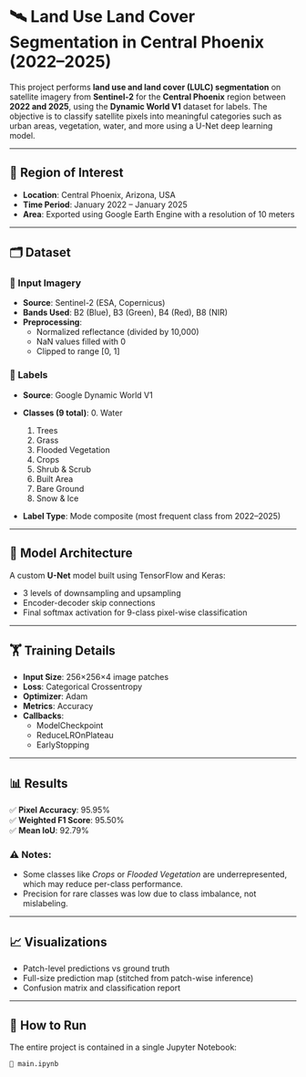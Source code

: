# 🛰️ Land Use Land Cover Segmentation in Central Phoenix (2022–2025)

This project performs **land use and land cover (LULC) segmentation** on satellite imagery from **Sentinel-2** for the **Central Phoenix** region between **2022 and 2025**, using the **Dynamic World V1** dataset for labels. The objective is to classify satellite pixels into meaningful categories such as urban areas, vegetation, water, and more using a U-Net deep learning model.

---

## 📍 Region of Interest

- **Location**: Central Phoenix, Arizona, USA
- **Time Period**: January 2022 – January 2025
- **Area**: Exported using Google Earth Engine with a resolution of 10 meters

---

## 🗂️ Dataset

### 🔷 Input Imagery
- **Source**: Sentinel-2 (ESA, Copernicus)
- **Bands Used**: B2 (Blue), B3 (Green), B4 (Red), B8 (NIR)
- **Preprocessing**:
  - Normalized reflectance (divided by 10,000)
  - NaN values filled with 0
  - Clipped to range [0, 1]

### 🔶 Labels
- **Source**: Google Dynamic World V1
- **Classes (9 total)**:
  0. Water  
  1. Trees  
  2. Grass  
  3. Flooded Vegetation  
  4. Crops  
  5. Shrub & Scrub  
  6. Built Area  
  7. Bare Ground  
  8. Snow & Ice

- **Label Type**: Mode composite (most frequent class from 2022–2025)

---

## 🧠 Model Architecture

A custom **U-Net** model built using TensorFlow and Keras:
- 3 levels of downsampling and upsampling
- Encoder-decoder skip connections
- Final softmax activation for 9-class pixel-wise classification

---

## 🏋️ Training Details

- **Input Size**: 256×256×4 image patches
- **Loss**: Categorical Crossentropy
- **Optimizer**: Adam
- **Metrics**: Accuracy
- **Callbacks**:
  - ModelCheckpoint
  - ReduceLROnPlateau
  - EarlyStopping

---

## 📊 Results

✅ **Pixel Accuracy**: 95.95%  
✅ **Weighted F1 Score**: 95.50%  
✅ **Mean IoU**: 92.79%

### ⚠️ Notes:
- Some classes like *Crops* or *Flooded Vegetation* are underrepresented, which may reduce per-class performance.
- Precision for rare classes was low due to class imbalance, not mislabeling.

---

## 📈 Visualizations

- Patch-level predictions vs ground truth
- Full-size prediction map (stitched from patch-wise inference)
- Confusion matrix and classification report

---

## 🧪 How to Run

The entire project is contained in a single Jupyter Notebook:

```bash
📄 main.ipynb

